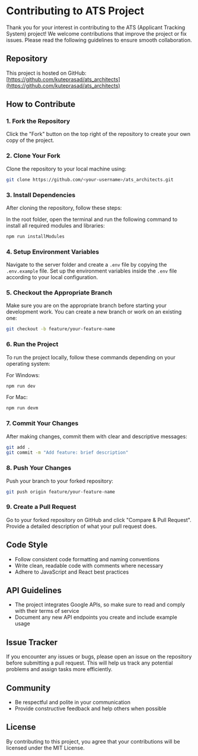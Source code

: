 # Contributing to ATS Project

Thank you for your interest in contributing to the ATS (Applicant Tracking System) project! We welcome contributions that improve the project or fix issues. Please read the following guidelines to ensure smooth collaboration.

## Repository

This project is hosted on GitHub: [https://github.com/kuteprasad/ats_architects](https://github.com/kuteprasad/ats_architects)

## How to Contribute

### 1. Fork the Repository

Click the "Fork" button on the top right of the repository to create your own copy of the project.

### 2. Clone Your Fork

Clone the repository to your local machine using:

```bash
git clone https://github.com/<your-username>/ats_architects.git
```

### 3. Install Dependencies

After cloning the repository, follow these steps:

In the root folder, open the terminal and run the following command to install all required modules and libraries:

```bash
npm run installModules
```

### 4. Setup Environment Variables

Navigate to the server folder and create a `.env` file by copying the `.env.example` file. Set up the environment variables inside the `.env` file according to your local configuration.

### 5. Checkout the Appropriate Branch

Make sure you are on the appropriate branch before starting your development work. You can create a new branch or work on an existing one:

```bash
git checkout -b feature/your-feature-name
```

### 6. Run the Project

To run the project locally, follow these commands depending on your operating system:

For Windows:
```bash
npm run dev
```

For Mac:
```bash
npm run devm
```

### 7. Commit Your Changes

After making changes, commit them with clear and descriptive messages:

```bash
git add .
git commit -m "Add feature: brief description"
```

### 8. Push Your Changes

Push your branch to your forked repository:

```bash
git push origin feature/your-feature-name
```

### 9. Create a Pull Request

Go to your forked repository on GitHub and click "Compare & Pull Request". Provide a detailed description of what your pull request does.

## Code Style

- Follow consistent code formatting and naming conventions
- Write clean, readable code with comments where necessary
- Adhere to JavaScript and React best practices

## API Guidelines

- The project integrates Google APIs, so make sure to read and comply with their terms of service
- Document any new API endpoints you create and include example usage

## Issue Tracker

If you encounter any issues or bugs, please open an issue on the repository before submitting a pull request. This will help us track any potential problems and assign tasks more efficiently.

## Community

- Be respectful and polite in your communication
- Provide constructive feedback and help others when possible

## License

By contributing to this project, you agree that your contributions will be licensed under the MIT License.
